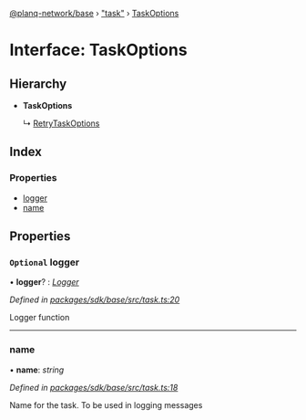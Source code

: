 [@planq-network/base](../README.md) › ["task"](../modules/_task_.md) › [TaskOptions](_task_.taskoptions.md)

# Interface: TaskOptions

## Hierarchy

* **TaskOptions**

  ↳ [RetryTaskOptions](_task_.retrytaskoptions.md)

## Index

### Properties

* [logger](_task_.taskoptions.md#optional-logger)
* [name](_task_.taskoptions.md#name)

## Properties

### `Optional` logger

• **logger**? : *[Logger](../modules/_logger_.md#logger)*

*Defined in [packages/sdk/base/src/task.ts:20](https://github.com/planq-network/planq-sdk/blob/master/packages/sdk/base/src/task.ts#L20)*

Logger function

___

###  name

• **name**: *string*

*Defined in [packages/sdk/base/src/task.ts:18](https://github.com/planq-network/planq-sdk/blob/master/packages/sdk/base/src/task.ts#L18)*

Name for the task. To be used in logging messages
